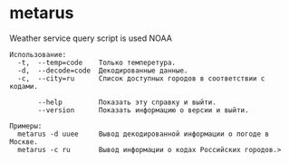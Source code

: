 # metarus
Weather service query script is used NOAA

    Использование:
      -t,  --temp=code    Только темперетура.
      -d,  --decode=code  Декодированные данные.
      -c,  --city=ru      Список доступных городов в соответствии с кодами.

           --help         Показать эту справку и выйти.
           --version      Показать информацию о версии и выйти.

    Примеры:
      metarus -d uuee     Вывод декодированной информации о погоде в Москве.
      metarus -c ru       Вывод информации о кодах Российских городов.>
